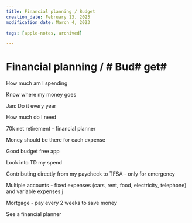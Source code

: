```yaml
---
title: Financial planning / Budget
creation_date: February 13, 2023
modification_date: March 4, 2023

tags: [apple-notes, archived]

---
```



# Financial planning / # Bud# get# 

How much am I spending 

Know where my money goes 

Jan: Do it every year 

How much do I need

70k net retirement - financial planner

Money should be there for each expense 

Good budget free app

Look into TD my spend 

Contributing directly from my paycheck to TFSA - only for emergency 

Multiple accounts - fixed expenses (cars, rent, food, electricity, telephone) and variable expenses j

Mortgage - pay every 2 weeks to save money

See a financial planner 

